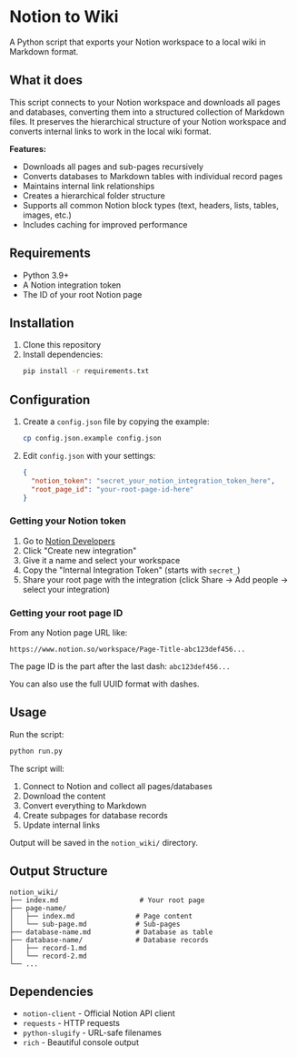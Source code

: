 # Notion to Wiki

A Python script that exports your Notion workspace to a local wiki in Markdown format.

## What it does

This script connects to your Notion workspace and downloads all pages and databases, converting them into a structured collection of Markdown files. It preserves the hierarchical structure of your Notion workspace and converts internal links to work in the local wiki format.

**Features:**
- Downloads all pages and sub-pages recursively
- Converts databases to Markdown tables with individual record pages
- Maintains internal link relationships
- Creates a hierarchical folder structure
- Supports all common Notion block types (text, headers, lists, tables, images, etc.)
- Includes caching for improved performance

## Requirements

- Python 3.9+
- A Notion integration token
- The ID of your root Notion page

## Installation

1. Clone this repository
2. Install dependencies:
   ```bash
   pip install -r requirements.txt
   ```

## Configuration

1. Create a `config.json` file by copying the example:
   ```bash
   cp config.json.example config.json
   ```

2. Edit `config.json` with your settings:
   ```json
   {
     "notion_token": "secret_your_notion_integration_token_here",
     "root_page_id": "your-root-page-id-here"
   }
   ```

### Getting your Notion token

1. Go to [Notion Developers](https://developers.notion.com/)
2. Click "Create new integration"
3. Give it a name and select your workspace
4. Copy the "Internal Integration Token" (starts with `secret_`)
5. Share your root page with the integration (click Share → Add people → select your integration)

### Getting your root page ID

From any Notion page URL like:
```
https://www.notion.so/workspace/Page-Title-abc123def456...
```

The page ID is the part after the last dash: `abc123def456...`

You can also use the full UUID format with dashes.

## Usage

Run the script:
```bash
python run.py
```

The script will:
1. Connect to Notion and collect all pages/databases
2. Download the content 
3. Convert everything to Markdown
4. Create subpages for database records
5. Update internal links

Output will be saved in the `notion_wiki/` directory.

## Output Structure

```
notion_wiki/
├── index.md                    # Your root page
├── page-name/
│   ├── index.md               # Page content
│   └── sub-page.md            # Sub-pages
├── database-name.md           # Database as table
├── database-name/             # Database records
│   ├── record-1.md
│   └── record-2.md
└── ...
```

## Dependencies

- `notion-client` - Official Notion API client
- `requests` - HTTP requests
- `python-slugify` - URL-safe filenames
- `rich` - Beautiful console output
